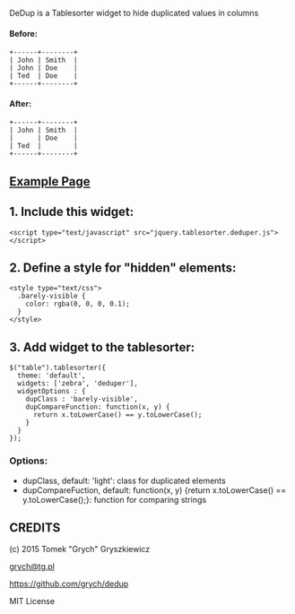 DeDup is a Tablesorter widget to hide duplicated values in columns

#### Before:

    +------+--------+
    | John | Smith  |
    | John | Doe    |
    | Ted  | Doe    |
    +------+--------+

#### After:

    +------+--------+
    | John | Smith  |
    |      | Doe    |
    | Ted  |        |
    +------+--------+

## [Example Page](http://www.tg.pl/deduper/ "DeDup example")

## 1. Include this widget:

    <script type="text/javascript" src="jquery.tablesorter.deduper.js"></script>

## 2. Define a style for "hidden" elements:

    <style type="text/css">
      .barely-visible {
        color: rgba(0, 0, 0, 0.1);
      }
    </style>

## 3. Add widget to the tablesorter:

    $("table").tablesorter({
      theme: 'default',
      widgets: ['zebra', 'deduper'],
      widgetOptions : {
        dupClass : 'barely-visible',
        dupCompareFunction: function(x, y) { 
          return x.toLowerCase() == y.toLowerCase(); 
        }      
      }
    });

### Options:

* dupClass, default: 
'light': class for duplicated elements
* dupCompareFuction, default: function(x, y) {return x.toLowerCase() == y.toLowerCase();}: function for comparing strings

## CREDITS
(c) 2015 Tomek "Grych" Gryszkiewicz

grych@tg.pl

https://github.com/grych/dedup

MIT License
